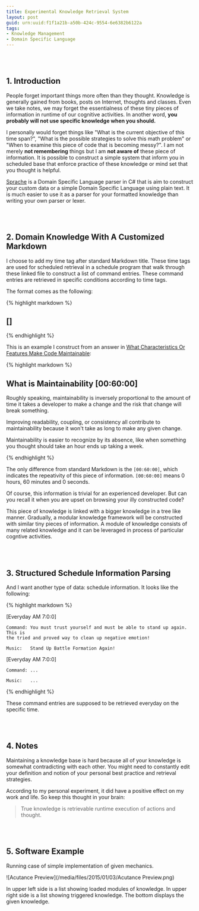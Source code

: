 ```yaml
---
title: Experimental Knowledge Retrieval System
layout: post
guid: urn:uuid:f1f1a21b-a50b-424c-9554-6e6382b6122a
tags:
- Knowledge Management
- Domain Specific Language
---
```


<br> <br>

## 1. Introduction

People forget important things more often than they thought. Knowledge is
generally gained from books, posts on Internet, thoughts and classes. Even we
take notes, we may forget the essentialness of these tiny pieces of information
in runtime of our cognitive activities. In another word, **you probably will not
use specific knowledge when you should.**

I personally would forget things like "What is the current objective of this
time span?", "What is the possible strategies to solve this math problem" or
"When to examine this piece of code that is becoming messy?". I am not merely
**not remembering** things but I am **not aware of** these piece of information.
It is possible to construct a simple system that inform you in scheduled base
that enforce practice of these knowledge or mind set that you thought is
helpful.

[Sprache] is a Domain Specific Language parser in C# that is aim to construct
your custom data or a simple Domain Specific Language using plain text. It is
much easier to use it as a parser for your formatted knowledge than writing your
own parser or lexer.

<br> <br>

## 2. Domain Knowledge With A Customized Markdown

I choose to add my time tag after standard Markdown title. These time tags are
used for scheduled retrieval in a schedule program that walk through these
linked file to construct a list of command entries. These command entries are
retrieved in specific conditions according to time tags.

The format comes as the following:

{% highlight markdown %}

## <title-of-a-piece-of-knowledge> [<time-for-necessary-retrieval>]

<paragraphs-that-follow-after>

{% endhighlight %}

This is an example I construct from an answer in [What Characteristics Or
Features Make Code Maintainable]:

{% highlight markdown %}

## What is Maintainability [00:60:00]

Roughly speaking, maintainability is inversely proportional to the amount of
time it takes a developer to make a change and the risk that change will
break something.

Improving readability, coupling, or consistency all contribute to
maintainability because it won't take as long to make any given change.

Maintainability is easier to recognize by its absence, like when something
you thought should take an hour ends up taking a week.

{% endhighlight %}

The only difference from standard Markdown is the ``[00:60:00]``, which
indicates the repeativity of this piece of information. ``[00:60:00]`` means 0
hours, 60 minutes and 0 seconds.

Of course, this information is trivial for an experienced developer. But can you
recall it when you are upset on browsing your illy constructed code?

This piece of knowledge is linked with a bigger knowledge in a tree like manner.
Gradually, a modular knowledge framework will be constructed with similar tiny
pieces of information. A module of knowledge consists of many related knowledge
and it can be leveraged in process of particular cogntive activities.

<br> <br>

## 3. Structured Schedule Information Parsing

And I want another type of data: schedule information. It looks like the
following:

{% highlight markdown %}

[Everyday AM 7:0:0]

    Command: You must trust yourself and must be able to stand up again. This is
    the tried and proved way to clean up negative emotion!

    Music:   Stand Up Battle Formation Again!

[Everyday AM 7:0:0]

    Command: ...

    Music:   ...

{% endhighlight %}

These command entries are supposed to be retrieved everyday on the specific
time.

<br> <br>

## 4. Notes

Maintaining a knowledge base is hard because all of your knowledge is somewhat
contradicting with each other. You might need to constantly edit your definition
and notion of your personal best practice and retrieval strategies.

According to my personal experiment, it did have a positive effect on my work
and life. So keep this thought in your brain:

> True knowledge is retrievable runtime execution of actions and thought.

<br> <br>

## 5. Software Example

Running case of simple implementation of given mechanics.

![Acutance Preview](/media/files/2015/01/03/Acutance Preview.png)

In upper left side is a list showing loaded modules of knowledge. In upper right
side is a list showing triggered knowledge. The bottom displays the given
knowledge.

[Sprache]: https://github.com/sprache/Sprache

[What Characteristics Or Features Make Code Maintainable]: http://programmers.what-characteristics-or-features-make-code-maintainable/questions/134855/what-characteristics-or-features-make-code-maintainable
